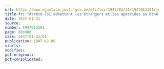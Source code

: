 ```yaml
---
url: https://www.ejustice.just.fgov.be/eli/loi/1947/01/31/1947013101/justel
title-fr: "Arrêté-loi admettant les étrangers et les apatrides au bénéfice des mesures de réquisition en faveur de personnes privées de logement par suite de la guerre"
date: 1947-01-31
source:
number: 1947013101
page: 888888
case: 1947-01-31/01
publication: 1947-02-06
starts:
modifies:
pdf-original:
pdf-consolidated:
---
```



